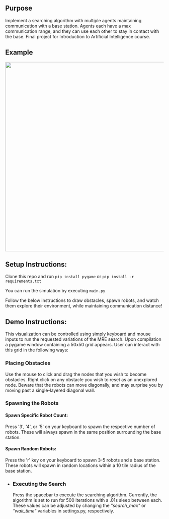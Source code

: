 ## Purpose
Implement a searching algorithm with multiple agents maintaining communication with a base station. Agents each have a max communication range, and they can use each other to stay in contact with the base. Final project for Introduction to Artificial Intelligence course. 

## Example
<img src="https://drive.google.com/uc?export=view&id=1BpVijoJPtmE_ZM4Z0azj_ES0mHNoPCSz" 
width="600" height="600"/>

## Setup Instructions:
Clone this repo and run `pip install pygame` or `pip install -r requirements.txt`

You can run the simulation by executing `main.py`

Follow the below instructions to draw obstacles, spawn robots, and watch them explore
their environment, while maintaining communication distance!

## Demo Instructions:

This visualization can be controlled using simply keyboard and mouse
inputs to run the requested variations of the MRE search. Upon compilation
a pygame window containing a 50x50 grid appears. User can interact with this
grid in the following ways:

### Placing Obstacles
  Use the mouse to click and drag the nodes that you wish to become obstacles.
  Right click on any obstacle you wish to reset as an unexplored node. Beware
  that the robots can move diagonally, and may surprise you by moving past a 
  single-layered diagonal wall.

### Spawning the Robots
#### Spawn Specific Robot Count:
  Press '3', '4', or '5' on your keyboard to spawn the respective number of robots. These will 
    always spawn in the same position surrounding the base station.

#### Spawn Random Robots:
  Press the 'r' key on your keyboard to spawn 3-5 robots and a base
  station. These robots will spawn in random locations within a 10 tile 
  radius of the base station.

- ### Executing the Search
  Press the spacebar to execute the searching algorithm. Currently, the algorithm
  is set to run for 500 iterations with a .01s sleep between each. These values can be
  adjusted by changing the *"search_max"* or *"wait_time"* variables in settings.py, respectively.
